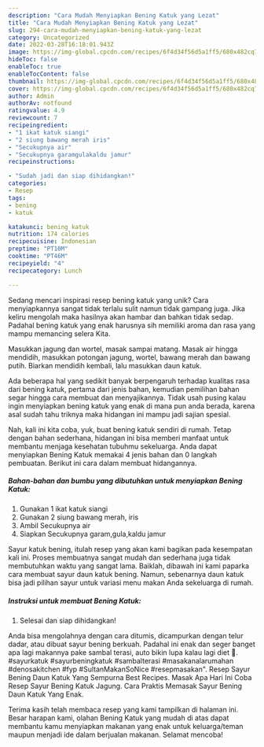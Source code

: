 ```yaml
---
description: "Cara Mudah Menyiapkan Bening Katuk yang Lezat"
title: "Cara Mudah Menyiapkan Bening Katuk yang Lezat"
slug: 294-cara-mudah-menyiapkan-bening-katuk-yang-lezat
category: Uncategorized
date: 2022-03-28T16:18:01.943Z
image: https://img-global.cpcdn.com/recipes/6f4d34f56d5a1ff5/680x482cq70/bening-katuk-foto-resep-utama.jpg
hideToc: false
enableToc: true
enableTocContent: false
thumbnail: https://img-global.cpcdn.com/recipes/6f4d34f56d5a1ff5/680x482cq70/bening-katuk-foto-resep-utama.jpg
cover: https://img-global.cpcdn.com/recipes/6f4d34f56d5a1ff5/680x482cq70/bening-katuk-foto-resep-utama.jpg
author: Admin
authorAv: notfound
ratingvalue: 4.9
reviewcount: 7
recipeingredient:
- "1 ikat katuk siangi"
- "2 siung bawang merah iris"
- "Secukupnya air"
- "Secukupnya garamgulakaldu jamur"
recipeinstructions:

- "Sudah jadi dan siap dihidangkan!"
categories:
- Resep
tags:
- bening
- katuk

katakunci: bening katuk 
nutrition: 174 calories
recipecuisine: Indonesian
preptime: "PT10M"
cooktime: "PT46M"
recipeyield: "4"
recipecategory: Lunch

---
```





Sedang mencari inspirasi resep bening katuk yang unik? Cara menyiapkannya sangat tidak terlalu sulit namun tidak gampang juga. Jika keliru mengolah maka hasilnya akan hambar dan bahkan tidak sedap. Padahal bening katuk yang enak harusnya sih memiliki aroma dan rasa yang mampu memancing selera Kita.





Masukkan jagung dan wortel, masak sampai matang. Masak air hingga mendidih, masukkan potongan jagung, wortel, bawang merah dan bawang putih. Biarkan mendidih kembali, lalu masukkan daun katuk.

Ada beberapa hal yang sedikit banyak berpengaruh terhadap kualitas rasa dari bening katuk, pertama dari jenis bahan, kemudian pemilihan bahan segar hingga cara membuat dan menyajikannya. Tidak usah pusing kalau ingin menyiapkan bening katuk yang enak di mana pun anda berada, karena asal sudah tahu triknya maka hidangan ini mampu jadi sajian spesial.






Nah, kali ini kita coba, yuk, buat bening katuk sendiri di rumah. Tetap dengan bahan sederhana, hidangan ini bisa memberi manfaat untuk membantu menjaga kesehatan tubuhmu sekeluarga. Anda dapat menyiapkan Bening Katuk memakai 4 jenis bahan dan 0 langkah pembuatan. Berikut ini cara dalam membuat hidangannya.

<!--inarticleads1-->

##### Bahan-bahan dan bumbu yang dibutuhkan untuk menyiapkan Bening Katuk:

1. Gunakan 1 ikat katuk siangi
1. Gunakan 2 siung bawang merah, iris
1. Ambil Secukupnya air
1. Siapkan Secukupnya garam,gula,kaldu jamur


Sayur katuk bening, itulah resep yang akan kami bagikan pada kesempatan kali ini. Proses membuatnya sangat mudah dan sederhana juga tidak membutuhkan waktu yang sangat lama. Baiklah, dibawah ini kami paparka cara membuat sayur daun katuk bening. Namun, sebenarnya daun katuk bisa jadi pilihan sayur untuk variasi menu makan Anda sekeluarga di rumah. 

<!--inarticleads2-->

##### Instruksi untuk membuat Bening Katuk:


1. Selesai dan siap dihidangkan!

Anda bisa mengolahnya dengan cara ditumis, dicampurkan dengan telur dadar, atau dibuat sayur bening berkuah. Padahal ini enak dan seger banget apa lagi makannya pake sambal terasi, auto bikin lupa kalau lagi diet 🥲. #sayurkatuk #sayurbeningkatuk #sambalterasi #masakanalarumahan #denosakitchen #fyp #SultanMakanSoNice #resepmasakan&#34;. Resep Sayur Bening Daun Katuk Yang Sempurna Best Recipes. Masak Apa Hari Ini Coba Resep Sayur Bening Katuk Jagung. Cara Praktis Memasak Sayur Bening Daun Katuk Yang Enak. 

Terima kasih telah membaca resep yang kami tampilkan di halaman ini. Besar harapan kami, olahan Bening Katuk yang mudah di atas dapat membantu kamu menyiapkan makanan yang enak untuk keluarga/teman maupun menjadi ide dalam berjualan makanan. Selamat mencoba!
